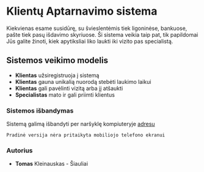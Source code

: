 # Klientų Aptarnavimo sistema

Kiekvienas esame susidūrę, su švieslentėmis tiek ligoninėse, bankuose, pašte tiek pasų išdavimo skyriuose. 
Ši sistema veikia taip pat, tik papildomai Jūs galite žinoti, kiek apytiksliai liko laukti iki vizito pas specialistą.

## Sistemos veikimo modelis

* **Klientas** užsiregistruoja į sistemą
* **Klientas** gauna unikalią nuorodą stebėti laukimo laikui
* **Klientas** gali pavėlinti vizitą arba jį atšaukti
* **Specialistas** mato ir gali priimti klientus

### Sistemos išbandymas

Sistemą galimą išbandyti per naršyklę kompiuteryje [adresu](https://nfq-siauliai.us.lt/lightboard/)

```
Pradinė versija nėra pritaikyta mobiliojo telefono ekranui
```

### Autorius

* **Tomas** Kleinauskas - Šiauliai
